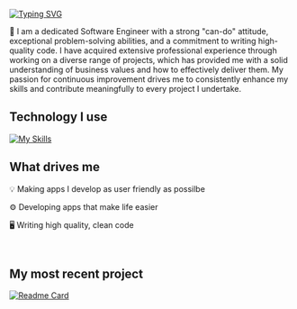 [![Typing SVG](https://readme-typing-svg.demolab.com?font=roboto+monopaspace&pause=1000&color=0066CC&width=435&lines=Hi%2C+I'm+Marcin)](https://git.io/typing-svg)

:open_book: I am a dedicated Software Engineer with a strong "can-do" attitude, exceptional problem-solving abilities, and a commitment to writing high-quality code. I have acquired extensive professional experience through working on a diverse range of projects, which has provided me with a solid understanding of business values and how to effectively deliver them. My passion for continuous improvement drives me to consistently enhance my skills and contribute meaningfully to every project I undertake.

## Technology I use
[![My Skills](https://skillicons.dev/icons?i=dotnet,cs,react,angular,ts,azure,git,visualstudio,vscode)](https://skillicons.dev)

## What drives me
:bulb: Making apps I develop as user friendly as possilbe

:gear: Developing apps that make life easier

:desktop_computer: Writing high quality, clean code


<br>

## My most recent project
[![Readme Card](https://github-readme-stats.vercel.app/api/pin/?username=marcinpestka&repo=personal-blog)](https://github.com/marcinpestka/personal-blog)
